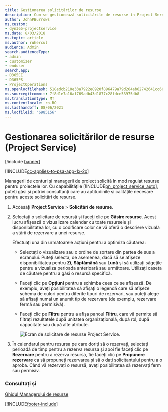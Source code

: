 ```yaml
---
title: Gestionarea solicitărilor de resurse
description: Cum se gestionează solicitările de resurse în Project Service
author: JohnPBurrows
ms.custom:
- dyn365-projectservice
ms.date: 8/03/2018
ms.topic: article
ms.author: ruhercul
audience: Admin
search.audienceType:
- admin
- customizer
- enduser
search.app:
- D365CE
- D365PS
- ProjectOperations
ms.openlocfilehash: 518edcb210e33a7922e8920f896479a79d264ab62742641cc66b7c3a33b6c6e8
ms.sourcegitcommit: 7f8d1e7a16af769adb43d1877c28fdce53975db8
ms.translationtype: MT
ms.contentlocale: ro-RO
ms.lasthandoff: 08/06/2021
ms.locfileid: "6985156"
---
```

# <a name="manage-resource-requests-project-service"></a>Gestionarea solicitărilor de resurse (Project Service)

[!include [banner](../includes/psa-now-project-operations.md)]

[!INCLUDE[cc-applies-to-psa-app-1x-2x](../includes/cc-applies-to-psa-app-1x-2x.md)]

Managerii de conturi și managerii de proiect solicită în mod regulat resurse pentru proiectele lor. Cu capabilitățile [!INCLUDE[pn_project_service_auto](../includes/pn-project-service-auto.md)], puteți găsi și potrivi consultanți care au aptitudinile și calitățile necesare pentru aceste solicitări de resurse.  
  
1. Accesați **Project Service** > **Solicitări de resurse**.  
  
2. Selectați o solicitare de resursă și faceți clic pe **Găsire resurse**. Acest lucru afișează o vizualizare calendar cu toate resursele și disponibilitatea lor, cu o codificare color ce vă oferă o descriere vizuală a stării de rezervare a unei resurse.  
  
    Efectuați una din următoarele acțiuni pentru a optimiza căutarea:  
  
   -   Selectați o vizualizare sau o ordine de sortare din partea de sus a ecranului. Puteți selecta, de asemenea, dacă să se afișeze disponibilitatea pentru **Zi**, **Săptămână** sau **Lună** și să utilizați săgețile pentru a vizualiza perioada anterioară sau următoare. Utilizați caseta de căutare pentru a găsi o resursă specifică.  
  
   -   Faceți clic pe **Opțiuni** pentru a schimba ceea ce se afișează. De exemplu, aveți posibilitatea să afișați o legendă care să afișeze schema de culori pentru diferite tipuri de rezervari, sau puteți alege să afișați numai un anumit tip de rezervare (de exemplu, rezervare fermă sau permisivă).  
  
   -   Faceți clic pe **Filtru** pentru a afișa panoul **Filtru**, care vă permite să filtrați rezultatele după unitatea organizațională, după rol, după capacitate sau după alte atribute.  
  
       ![Ecran de solicitare de resurse Project Service.](../psa/media/project-service-resource-request-screen.png "Ecran de solicitare de resurse Project Service")  
  
3. În calendarul pentru resursa pe care doriți să o rezervați, selectați perioadă de timp pentru a rezerva resursa și apoi fie faceți clic pe **Rezervare** pentru a rezerva resursa, fie faceți clic pe **Propunere rezervare** ca să propuneți rezervarea și să o dați solicitantului pentru a o aproba. Când vă rezervați o resursă, aveți posibilitatea să rezervați ferm sau permisiv.  
  
### <a name="see-also"></a>Consultați și  
 [Ghidul Managerului de resurse](../psa/resource-manager-guide.md)


[!INCLUDE[footer-include](../includes/footer-banner.md)]